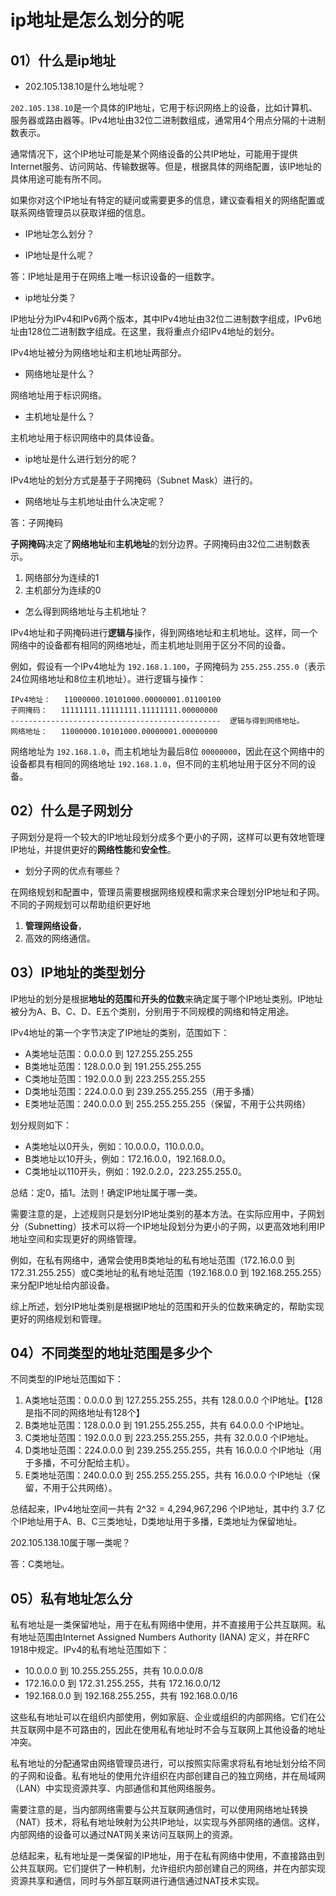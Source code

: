 # ip地址是怎么划分的呢

## 01）什么是ip地址

- 202.105.138.10是什么地址呢？

`202.105.138.10`是一个具体的IP地址，它用于标识网络上的设备，比如计算机、服务器或路由器等。IPv4地址由32位二进制数组成，通常用4个用点分隔的十进制数表示。

通常情况下，这个IP地址可能是某个网络设备的公共IP地址，可能用于提供Internet服务、访问网站、传输数据等。但是，根据具体的网络配置，该IP地址的具体用途可能有所不同。

如果你对这个IP地址有特定的疑问或需要更多的信息，建议查看相关的网络配置或联系网络管理员以获取详细的信息。

- IP地址怎么划分？

- IP地址是什么呢？

答：IP地址是用于在网络上唯一标识设备的一组数字。

- ip地址分类？

IP地址分为IPv4和IPv6两个版本，其中IPv4地址由32位二进制数字组成，IPv6地址由128位二进制数字组成。在这里，我将重点介绍IPv4地址的划分。

IPv4地址被分为网络地址和主机地址两部分。

- 网络地址是什么？

网络地址用于标识网络。

- 主机地址是什么？

主机地址用于标识网络中的具体设备。

- ip地址是什么进行划分的呢？

IPv4地址的划分方式是基于子网掩码（Subnet Mask）进行的。

- 网络地址与主机地址由什么决定呢？

答：子网掩码

**子网掩码**决定了**网络地址**和**主机地址**的划分边界。子网掩码由32位二进制数表示。

1. 网络部分为连续的1
2. 主机部分为连续的0

- 怎么得到网络地址与主机地址？

IPv4地址和子网掩码进行**逻辑与**操作，得到网络地址和主机地址。这样，同一个网络中的设备都有相同的网络地址，而主机地址则用于区分不同的设备。

例如，假设有一个IPv4地址为 `192.168.1.100`，子网掩码为 `255.255.255.0`（表示24位网络地址和8位主机地址）。进行逻辑与操作：

```
IPv4地址：   11000000.10101000.00000001.01100100
子网掩码：   11111111.11111111.11111111.00000000
-----------------------------------------------  逻辑与得到网络地址。
网络地址：   11000000.10101000.00000001.00000000
```

网络地址为 `192.168.1.0`，而主机地址为最后8位 `00000000`，因此在这个网络中的设备都具有相同的网络地址 `192.168.1.0`，但不同的主机地址用于区分不同的设备。

## 02）什么是子网划分

子网划分是将一个较大的IP地址段划分成多个更小的子网，这样可以更有效地管理IP地址，并提供更好的**网络性能**和**安全性**。

- 划分子网的优点有哪些？

在网络规划和配置中，管理员需要根据网络规模和需求来合理划分IP地址和子网。不同的子网规划可以帮助组织更好地

1. **管理网络设备**，
2. 高效的网络通信。

## 03）IP地址的类型划分

IP地址的划分是根据**地址的范围**和**开头的位数**来确定属于哪个IP地址类别。IP地址被分为A、B、C、D、E五个类别，分别用于不同规模的网络和特定用途。

IPv4地址的第一个字节决定了IP地址的类别，范围如下：

- A类地址范围：0.0.0.0 到 127.255.255.255
- B类地址范围：128.0.0.0 到 191.255.255.255
- C类地址范围：192.0.0.0 到 223.255.255.255
- D类地址范围：224.0.0.0 到 239.255.255.255（用于多播）
- E类地址范围：240.0.0.0 到 255.255.255.255（保留，不用于公共网络）

划分规则如下：

- A类地址以0开头，例如：10.0.0.0，110.0.0.0。
- B类地址以10开头，例如：172.16.0.0，192.168.0.0。
- C类地址以110开头，例如：192.0.2.0，223.255.255.0。

总结：定0，插1。法则！确定IP地址属于哪一类。

需要注意的是，上述规则只是划分IP地址类别的基本方法。在实际应用中，子网划分（Subnetting）技术可以将一个IP地址段划分为更小的子网，以更高效地利用IP地址空间和实现更好的网络管理。

例如，在私有网络中，通常会使用B类地址的私有地址范围（172.16.0.0 到 172.31.255.255）或C类地址的私有地址范围（192.168.0.0 到 192.168.255.255）来分配IP地址给内部设备。

综上所述，划分IP地址类别是根据IP地址的范围和开头的位数来确定的，帮助实现更好的网络规划和管理。

## 04）不同类型的地址范围是多少个

不同类型的IP地址范围如下：

1. A类地址范围：0.0.0.0 到 127.255.255.255，共有 128.0.0.0 个IP地址。【128是指不同的网络地址有128个】
2. B类地址范围：128.0.0.0 到 191.255.255.255，共有 64.0.0.0 个IP地址。
3. C类地址范围：192.0.0.0 到 223.255.255.255，共有 32.0.0.0 个IP地址。
4. D类地址范围：224.0.0.0 到 239.255.255.255，共有 16.0.0.0 个IP地址（用于多播，不可分配给主机）。
5. E类地址范围：240.0.0.0 到 255.255.255.255，共有 16.0.0.0 个IP地址（保留，不用于公共网络）。

总结起来，IPv4地址空间一共有 2^32 = 4,294,967,296 个IP地址，其中约 3.7 亿个IP地址用于A、B、C三类地址，D类地址用于多播，E类地址为保留地址。

202.105.138.10属于哪一类呢？

答：C类地址。

## 05）私有地址怎么分


私有地址是一类保留地址，用于在私有网络中使用，并不直接用于公共互联网。私有地址范围由Internet Assigned Numbers Authority (IANA) 定义，并在RFC 1918中规定。IPv4的私有地址范围如下：

- 10.0.0.0 到 10.255.255.255，共有 10.0.0.0/8
- 172.16.0.0 到 172.31.255.255，共有 172.16.0.0/12
- 192.168.0.0 到 192.168.255.255，共有 192.168.0.0/16

这些私有地址可以在组织内部使用，例如家庭、企业或组织的内部网络。它们在公共互联网中是不可路由的，因此在使用私有地址时不会与互联网上其他设备的地址冲突。

私有地址的分配通常由网络管理员进行，可以按照实际需求将私有地址划分给不同的子网和设备。私有地址的使用允许组织在内部创建自己的独立网络，并在局域网（LAN）中实现资源共享、内部通信和其他网络服务。

需要注意的是，当内部网络需要与公共互联网通信时，可以使用网络地址转换（NAT）技术，将私有地址映射为公共IP地址，以实现与外部网络的通信。这样，内部网络的设备可以通过NAT网关来访问互联网上的资源。

总结起来，私有地址是一类保留的IP地址，用于在私有网络中使用，不直接路由到公共互联网。它们提供了一种机制，允许组织内部创建自己的网络，并在内部实现资源共享和通信，同时与外部互联网进行通信通过NAT技术实现。

